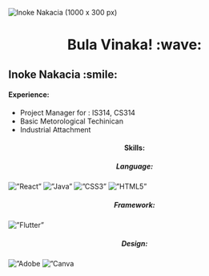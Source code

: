 
![Inoke Nakacia (1000 x 300 px)](https://user-images.githubusercontent.com/55421987/141046615-ae96e1fb-e21d-44b3-8206-9641ec54d1c6.png)

<!-- title only -->
<h1 align="center"> Bula Vinaka! :wave: </h1>

<!-- title with div -->
<div > <h2 > Inoke Nakacia :smile:</h2> </div>

<!-- title with span (you can render emojis or markdown inside it) -->
<span align="center"> <h4> Experience: </h4> </span>
<ul>
  <li>Project Manager for : IS314, CS314</li>
  <li>Basic Metorological Techinican</li>
  <li>Industrial Attachment</li>
</ul>

<div > 
<span align="center"> <h4> Skills: </h4> </span>
<span align="center"> <h5> Language: </h5> </span>
 <img alt=”React” src= "https://img.shields.io/badge/c++-%2300599C.svg?style=for-the-badge&logo=c%2B%2B&logoColor=white"/> 
 <img alt=”Java” src= "https://img.shields.io/badge/java-%23ED8B00.svg?style=for-the-badge&logo=java&logoColor=white"/> 
   <img alt=”CSS3” src= "https//img.shields.io/badge/css3-%231572B6.svg?style=for-the-badge&logo=css3&logoColor=white"/> 
   <img alt=”HTML5” src= "https://img.shields.io/badge/html5-%23E34F26.svg?style=for-the-badge&logo=html5&logoColor=white"/> 
  <span align="center"> <h5> Framework: </h5> </span>
  <img alt=”Flutter” src= "https://img.shields.io/badge/Flutter-%2302569B.svg?style=for-the-badge&logo=Flutter&logoColor=white"/>
  <span align="center"> <h5> Design: </h5> </span>
  <img alt=”Adobe Lightroom” src= "https://img.shields.io/badge/Adobe%20Lightroom-31A8FF.svg?style=for-the-badge&logo=Adobe%20Lightroom&logoColor=white"/>
  <img alt=”Canva Lightroom” src= "https://img.shields.io/badge/Canva-%2300C4CC.svg?style=for-the-badge&logo=Canva&logoColor=white"/>
 
</div>

